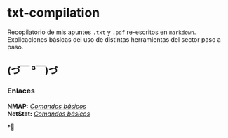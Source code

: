 # txt-compilation
Recopilatorio de mis apuntes `.txt` y `.pdf` re-escritos en `markdown`.  
Explicaciones básicas del uso de distintas herramientas del sector paso a paso.

## (づ￣ ³￣)づ

### Enlaces
__NMAP:__ [*Comandos básicos*](/nmap.md)  
__NetStat:__ [*Comandos básicos*](/docs/netstat.md)

*👋 
